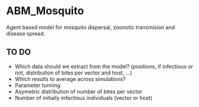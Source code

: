 # ABM_Mosquito
Agent based model for mosquito dispersal, zoonotic transmision and disease spread.

## TO DO
* Which data should we extract from the model? (positions, if infectious or not, distribution of bites per vector and host, ...)
* Which results to average across simulations?
* Parameter tunning
* Asymetric distribution of number of bites per vector
* Number of initially infectious individuals (vector or host)
